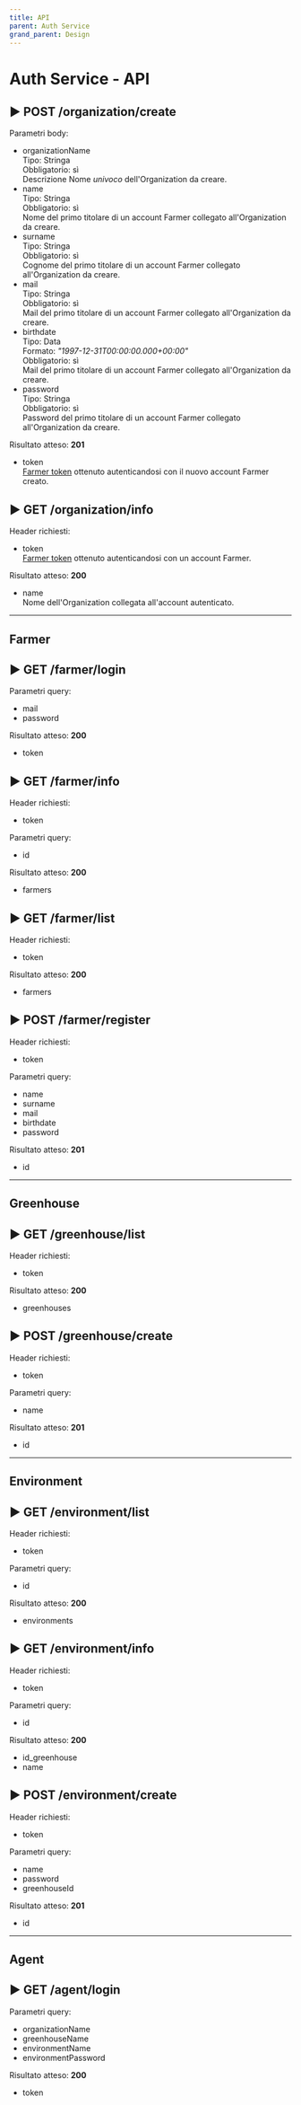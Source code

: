 ```yaml
---
title: API
parent: Auth Service
grand_parent: Design
---
```


# Auth Service - API

## &#9658; **POST** /organization/**create**
Parametri body:
* organizationName  
Tipo: Stringa  
Obbligatorio: sì  
Descrizione Nome *univoco* dell'Organization da creare.
* name  
Tipo: Stringa  
Obbligatorio: sì  
Nome del primo titolare di un account Farmer collegato all'Organization da creare.
* surname  
Tipo: Stringa  
Obbligatorio: sì  
Cognome del primo titolare di un account Farmer collegato all'Organization da creare.
* mail  
Tipo: Stringa  
Obbligatorio: sì  
Mail del primo titolare di un account Farmer collegato all'Organization da creare.
* birthdate  
Tipo: Data  
Formato: *"1997-12-31T00:00:00.000+00:00"*  
Obbligatorio: sì  
Mail del primo titolare di un account Farmer collegato all'Organization da creare.
* password  
Tipo: Stringa  
Obbligatorio: sì  
Password del primo titolare di un account Farmer collegato all'Organization da creare.

Risultato atteso: **201**
* token  
<u>Farmer token</u> ottenuto autenticandosi con il nuovo account Farmer creato.

## &#9658; **GET** /organization/**info**
Header richiesti:
* token  
<u>Farmer token</u> ottenuto autenticandosi con un account Farmer.

Risultato atteso: **200**
* name  
Nome dell'Organization collegata all'account autenticato.
---

## Farmer

## &#9658; **GET** /farmer/**login**
Parametri query:
* mail
* password

Risultato atteso: **200**
* token

## &#9658; **GET** /farmer/**info**
Header richiesti:
* token

Parametri query:
* id

Risultato atteso: **200**
* farmers

## &#9658; **GET** /farmer/**list**
Header richiesti:
* token

Risultato atteso: **200**
* farmers

## &#9658; **POST** /farmer/**register**
Header richiesti:
* token

Parametri query:
* name
* surname
* mail
* birthdate
* password

Risultato atteso: **201**
* id
---

## Greenhouse

## &#9658; **GET** /greenhouse/**list**
Header richiesti:
* token

Risultato atteso: **200**
* greenhouses

## &#9658; **POST** /greenhouse/**create**
Header richiesti:
* token

Parametri query:
* name

Risultato atteso: **201**
* id
---

## Environment

## &#9658; **GET** /environment/**list**
Header richiesti:
* token

Parametri query:
* id

Risultato atteso: **200**
* environments

## &#9658; **GET** /environment/**info**
Header richiesti:
* token

Parametri query:
* id

Risultato atteso: **200**
* id_greenhouse
* name

## &#9658; **POST** /environment/**create**
Header richiesti:
* token

Parametri query:
* name
* password
* greenhouseId

Risultato atteso: **201**
* id
---

## Agent

## &#9658; **GET** /agent/**login**
Parametri query:
* organizationName
* greenhouseName
* environmentName
* environmentPassword

Risultato atteso: **200**
* token